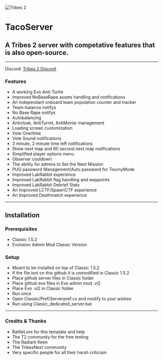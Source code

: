 ![Tribes 2](http://magaimg.net/img/79hn.png)  

# TacoServer
## A Tribes 2 server with competative features that is also open-source.

---


Discord: [Tribes 2 Discord](https://discord.gg/Y4muNvF).


### Features
 - A working Evo Anti-Turtle
 - Improved NoBaseRape assets handling and notifications
 - An independant onboard team population counter and tracker
 - Team-balance notifys
 - No Base Rape notifys
 - Autobalancing
 - Anticloak, AntiTurret, AntiMortar management
 - Loading screen customization
 - Vote Overtime
 - Vote Sound notifications
 - 3 minute, 2 minute time left notifications
 - Show next map and 60 second next map notifications
 - Simplified player options menu
 - Observer cooldown
 - The ability for admins to Set the Next Mission
 - PUG password Management/Auto password for TournyMode
 - Improved LakRabbit experience
 - Improved LakRabbit flag handling and waypoints
 - Improved LakRabbit Debrief Stats
 - An Improved LCTF/SpawnCTF experience
 - An Improved Deathmatch experience



---


## Installation


### Prerequisites
 - Classic 1.5.2
 - Evolution Admin Mod Classic Version


### Setup
 - Meant to be installed on top of Classic 1.5.2
 - If the file isnt on this github it is unmodified in Classic 1.5.2
 - Place github server files in Classic folder
 - Place github evo files in Evo admin mod .vl2
 - Place Evo .vl2 in Classic folder
 - Run once
 - Open Classic/Pref/Serverpref.cs and modify to your wishes
 - Run using Classic_dedicated_server.bat

----

### Credits & Thanks
 - BattleLore for this template and help
 - The T2 community for the free testing
 - The Radiant Keen
 - The TribesNext community
 - Very specific people for all their harsh criticism